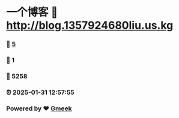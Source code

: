 # 一个博客 :link: http://blog.1357924680liu.us.kg 
### :page_facing_up: [5](http://blog.1357924680liu.us.kg/tag.html) 
### :speech_balloon: 1 
### :hibiscus: 5258 
### :alarm_clock: 2025-01-31 12:57:55 
### Powered by :heart: [Gmeek](https://github.com/Meekdai/Gmeek)
